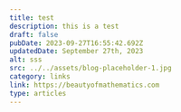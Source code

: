 ```yaml
---
title: test
description: this is a test
draft: false
pubDate: 2023-09-27T16:55:42.692Z
updatedDate: September 27th, 2023
alt: sss
src: ../../assets/blog-placeholder-1.jpg
category: links
link: https://beautyofmathematics.com
type: articles
---
```


